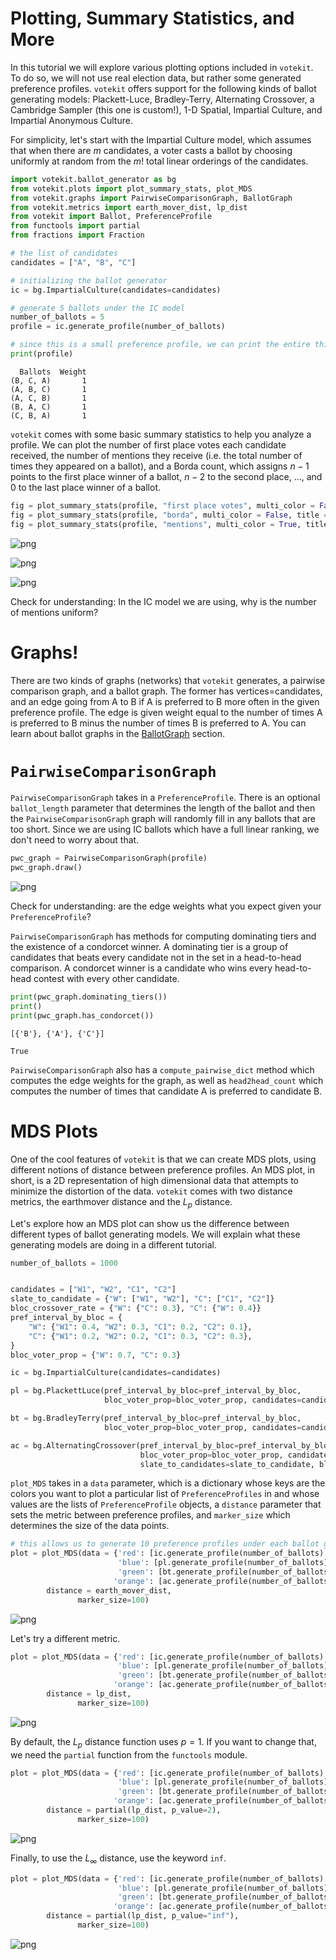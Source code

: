 # Plotting, Summary Statistics, and More
In this tutorial we will explore various plotting options included in `votekit`. To do so, we will not use real election data, but rather some generated preference profiles. `votekit` offers support for the following kinds of ballot generating models: Plackett-Luce, Bradley-Terry, Alternating Crossover, a Cambridge Sampler (this one is custom!), 1-D Spatial, Impartial Culture, and Impartial Anonymous Culture.

For simplicity, let's start with the Impartial Culture model, which assumes that when there are $m$ candidates, a voter casts a ballot by choosing uniformly at random from the $m!$ total linear orderings of the candidates.


```python
import votekit.ballot_generator as bg
from votekit.plots import plot_summary_stats, plot_MDS
from votekit.graphs import PairwiseComparisonGraph, BallotGraph
from votekit.metrics import earth_mover_dist, lp_dist
from votekit import Ballot, PreferenceProfile
from functools import partial
from fractions import Fraction
```


```python
# the list of candidates
candidates = ["A", "B", "C"]

# initializing the ballot generator
ic = bg.ImpartialCulture(candidates=candidates)

# generate 5 ballots under the IC model
number_of_ballots = 5
profile = ic.generate_profile(number_of_ballots)

# since this is a small preference profile, we can print the entire thing
print(profile)
```

      Ballots  Weight
    (B, C, A)       1
    (A, B, C)       1
    (A, C, B)       1
    (B, A, C)       1
    (C, B, A)       1


`votekit` comes with some basic summary statistics to help you analyze a profile. We can plot the number of first place votes each candidate received, the number of mentions they receive (i.e. the total number of times they appeared on a ballot), and a Borda count, which assigns $n-1$ points to the first place winner of a ballot, $n-2$ to the second place, ..., and 0 to the last place winner of a ballot.


```python
fig = plot_summary_stats(profile, "first place votes", multi_color = False, title = "First Place Votes")
fig = plot_summary_stats(profile, "borda", multi_color = False, title = "Borda Scores")
fig = plot_summary_stats(profile, "mentions", multi_color = True, title = "Mentions")
```


    
![png](assets/output_4_0.png)
    



    
![png](assets/output_4_1.png)
    



    
![png](assets/output_4_2.png)
    


Check for understanding: In the IC model we are using, why is the number of mentions uniform?

# Graphs!

There are two kinds of graphs (networks) that `votekit` generates, a pairwise comparison graph, and a ballot graph. The former has vertices=candidates, and an edge going from A to B if A is preferred to B more often in the given preference profile. The edge is given weight equal to the number of times A is preferred to B minus the number of times B is preferred to A. You can learn about ballot graphs in the [BallotGraph](ballot_graph_tutorial.md) section.

# `PairwiseComparisonGraph`

`PairwiseComparisonGraph` takes in a `PreferenceProfile`. There is an optional `ballot_length` parameter that determines the length of the ballot and then the `PairwiseComparisonGraph` graph will randomly fill in any ballots that are too short. Since we are using IC ballots which have a full linear ranking, we don't need to worry about that.


```python
pwc_graph = PairwiseComparisonGraph(profile)
pwc_graph.draw()
```


    
![png](assets/output_8_0.png)
    


Check for understanding: are the edge weights what you expect given your `PreferenceProfile`?

`PairwiseComparisonGraph` has methods for computing dominating tiers and the existence of a condorcet winner. A dominating tier is a group of candidates that beats every candidate not in the set in a head-to-head comparison. A condorcet winner is a candidate who wins every head-to-head contest with every other candidate.


```python
print(pwc_graph.dominating_tiers())
print()
print(pwc_graph.has_condorcet())
```

    [{'B'}, {'A'}, {'C'}]
    
    True


`PairwiseComparisonGraph` also has a `compute_pairwise_dict` method which computes the edge weights for the graph, as well as `head2head_count` which computes the number of times that candidate A is preferred to candidate B.

# MDS Plots

One of the cool features of `votekit` is that we can create MDS plots, using different notions of distance between preference profiles. An MDS plot, in short, is a 2D representation of high dimensional data that attempts to minimize the distortion of the data. `votekit` comes with two distance metrics, the earthmover distance and the $L_p$ distance.

Let's explore how an MDS plot can show us the difference between different types of ballot generating models. We will explain what these generating models are doing in a different tutorial.


```python
number_of_ballots = 1000


candidates = ["W1", "W2", "C1", "C2"]
slate_to_candidate = {"W": ["W1", "W2"], "C": ["C1", "C2"]}
bloc_crossover_rate = {"W": {"C": 0.3}, "C": {"W": 0.4}}
pref_interval_by_bloc = {
    "W": {"W1": 0.4, "W2": 0.3, "C1": 0.2, "C2": 0.1},
    "C": {"W1": 0.2, "W2": 0.2, "C1": 0.3, "C2": 0.3},
}
bloc_voter_prop = {"W": 0.7, "C": 0.3}

ic = bg.ImpartialCulture(candidates=candidates)

pl = bg.PlackettLuce(pref_interval_by_bloc=pref_interval_by_bloc,
                     bloc_voter_prop=bloc_voter_prop, candidates=candidates)

bt = bg.BradleyTerry(pref_interval_by_bloc=pref_interval_by_bloc,
                     bloc_voter_prop=bloc_voter_prop, candidates=candidates)

ac = bg.AlternatingCrossover(pref_interval_by_bloc=pref_interval_by_bloc,
                             bloc_voter_prop=bloc_voter_prop, candidates=candidates,
                             slate_to_candidates=slate_to_candidate, bloc_crossover_rate=bloc_crossover_rate)
```

`plot_MDS` takes in a `data` parameter, which is a dictionary whose keys are the colors you want to plot a particular list of `PreferenceProfiles` in and whose values are the lists of `PreferenceProfile` objects, a `distance` parameter that sets the metric between preference profiles, and `marker_size` which determines the size of the data points.


```python
# this allows us to generate 10 preference profiles under each ballot generator
plot = plot_MDS(data = {'red': [ic.generate_profile(number_of_ballots) for i in range(10)], 
                        'blue': [pl.generate_profile(number_of_ballots) for i in range(10)], 
                        'green': [bt.generate_profile(number_of_ballots) for i in range(10)],
                       'orange': [ac.generate_profile(number_of_ballots) for i in range(10)]},
        distance = earth_mover_dist,
               marker_size=100)
```


    
![png](assets/output_15_0.png)
    


Let's try a different metric.


```python
plot = plot_MDS(data = {'red': [ic.generate_profile(number_of_ballots) for i in range(10)], 
                        'blue': [pl.generate_profile(number_of_ballots) for i in range(10)], 
                        'green': [bt.generate_profile(number_of_ballots) for i in range(10)],
                       'orange': [ac.generate_profile(number_of_ballots) for i in range(10)]},
        distance = lp_dist,
               marker_size=100)
```


    
![png](assets/output_17_0.png)
    


By default, the $L_p$ distance function uses $p=1$. If you want to change that, we need the `partial` function from the `functools` module.


```python
plot = plot_MDS(data = {'red': [ic.generate_profile(number_of_ballots) for i in range(10)], 
                        'blue': [pl.generate_profile(number_of_ballots) for i in range(10)], 
                        'green': [bt.generate_profile(number_of_ballots) for i in range(10)],
                       'orange': [ac.generate_profile(number_of_ballots) for i in range(10)]},
        distance = partial(lp_dist, p_value=2),
               marker_size=100)
```


    
![png](assets/output_19_0.png)
    


Finally, to use the $L_\infty$ distance, use the keyword `inf`.


```python
plot = plot_MDS(data = {'red': [ic.generate_profile(number_of_ballots) for i in range(10)], 
                        'blue': [pl.generate_profile(number_of_ballots) for i in range(10)], 
                        'green': [bt.generate_profile(number_of_ballots) for i in range(10)],
                       'orange': [ac.generate_profile(number_of_ballots) for i in range(100)]},
        distance = partial(lp_dist, p_value="inf"),
               marker_size=100)
```


    
![png](assets/output_21_0.png)
    

